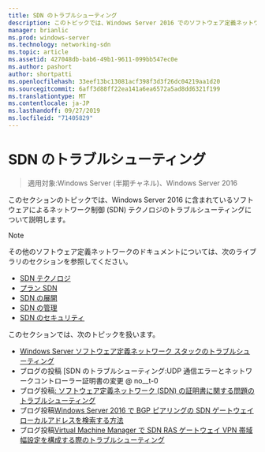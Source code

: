 ```yaml
---
title: SDN のトラブルシューティング
description: このトピックでは、Windows Server 2016 でのソフトウェア定義ネットワークのトラブルシューティングに関するコンテンツへのリンクを示します。
manager: brianlic
ms.prod: windows-server
ms.technology: networking-sdn
ms.topic: article
ms.assetid: 427048db-bab6-49b1-9611-099bb547ec0e
ms.author: pashort
author: shortpatti
ms.openlocfilehash: 33eef13bc13081acf398f3d3f26dc04219aa1d20
ms.sourcegitcommit: 6aff3d88ff22ea141a6ea6572a5ad8dd6321f199
ms.translationtype: MT
ms.contentlocale: ja-JP
ms.lasthandoff: 09/27/2019
ms.locfileid: "71405829"
---
```

# <a name="troubleshoot-sdn"></a>SDN のトラブルシューティング

>適用対象:Windows Server (半期チャネル)、Windows Server 2016

このセクションのトピックでは、Windows Server 2016 に含まれているソフトウェアによるネットワーク制御 (SDN) テクノロジのトラブルシューティングについて説明します。

> [!NOTE]  
> その他のソフトウェア定義ネットワークのドキュメントについては、次のライブラリのセクションを参照してください。  
>  
> - [SDN テクノロジ](../technologies/Software-Defined-Networking-Technologies.md) 
> - [プラン SDN](../plan/Plan-Software-Defined-Networking.md)
> - [SDN の展開](../deploy/Deploy-Software-Defined-Networking.md)
> - [SDN の管理](../manage/manage-sdn.md)
> - [SDN のセキュリティ](../security/sdn-security-top.md)

このセクションでは、次のトピックを扱います。

- [Windows Server ソフトウェア定義ネットワーク スタックのトラブルシューティング](https://docs.microsoft.com/windows-server/networking/sdn/troubleshoot/troubleshoot-windows-server-software-defined-networking-stack)
- ブログの投稿 [SDN のトラブルシューティング:UDP 通信エラーとネットワークコントローラー証明書の変更 @ no__t-0
- ブログ投稿[: ソフトウェア定義ネットワーク (SDN) の証明書に関する問題のトラブルシューティング](https://techcommunity.microsoft.com/t5/Networking-Blog/Troubleshooting-certificate-issues-in-Software-Defined/ba-p/339671)
- ブログ投稿[Windows Server 2016 で BGP ピアリングの SDN ゲートウェイローカルアドレスを検索する方法](https://techcommunity.microsoft.com/t5/Networking-Blog/How-to-find-the-SDN-gateway-local-address-for-BGP-peering-in/ba-p/339663)
- ブログ投稿[Virtual Machine Manager で SDN RAS ゲートウェイ VPN 帯域幅設定を構成する際のトラブルシューティング](https://techcommunity.microsoft.com/t5/Networking-Blog/Troubleshoot-Configuring-SDN-RAS-Gateway-VPN-Bandwidth-Settings/ba-p/339661)

